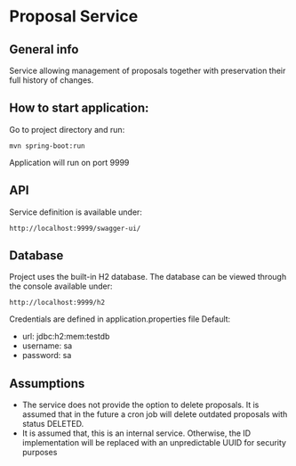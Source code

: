 # Proposal Service

## General info
Service allowing management of proposals together with preservation their full history of changes.

## How to start application:
Go to project directory and run:
```
mvn spring-boot:run
```
Application will run on port 9999

## API
Service definition is available under:
```
http://localhost:9999/swagger-ui/
```

## Database
Project uses the built-in H2 database. The database can be viewed through the console available under: 
```
http://localhost:9999/h2
```
Credentials are defined in application.properties file
Default:
- url: jdbc:h2:mem:testdb
- username: sa
- password: sa

## Assumptions
- The service does not provide the option to delete proposals. It is assumed that in the future a cron job will delete outdated proposals with status DELETED.
- It is assumed that, this is an internal service. Otherwise, the ID implementation will be replaced with an unpredictable UUID for security purposes

